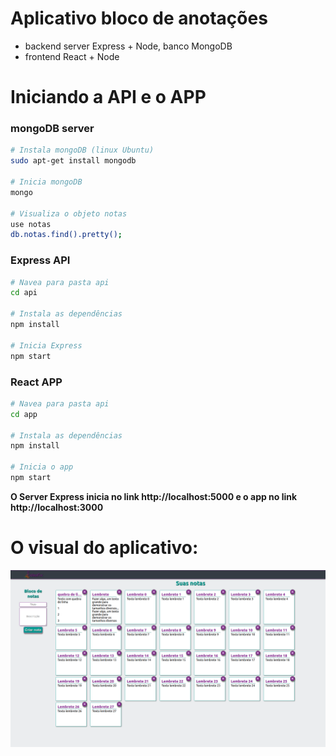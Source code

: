 # Aplicativo bloco de anotações

- backend server Express + Node, banco MongoDB
- frontend React + Node

# Iniciando a API e o APP

### mongoDB server

``` bash
# Instala mongoDB (linux Ubuntu)
sudo apt-get install mongodb

# Inicia mongoDB
mongo

# Visualiza o objeto notas
use notas
db.notas.find().pretty();

```

### Express API

``` bash
# Navea para pasta api
cd api

# Instala as dependências
npm install

# Inicia Express
npm start

```

### React APP

``` bash
# Navea para pasta api
cd app

# Instala as dependências
npm install

# Inicia o app
npm start

```

**O Server Express inicia no link http://localhost:5000 e o app no link http://localhost:3000**

# O visual do aplicativo:

![app](https://raw.githubusercontent.com/fgl27/Ideafix_test/master/app/public/Screenshot_from_2021-08-05_15-08-35.png)
